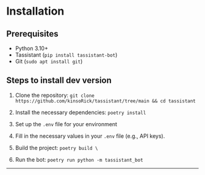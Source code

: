 # Installation

## Prerequisites

- Python 3.10+
- Tassistant (`pip install tassistant-bot`)
- Git (`sudo apt install git`)

## Steps to install dev version

1. Clone the repository: ```git clone https://github.com/kinsoRick/tassistant/tree/main && cd tassistant```

2. Install the necessary dependencies: ```poetry install```

3. Set up the `.env` file for your environment

4. Fill in the necessary values in your `.env` file (e.g., API keys).

5. Build the project: ```poetry build \```

6. Run the bot: ```poetry run python -m tassistant_bot```

---
